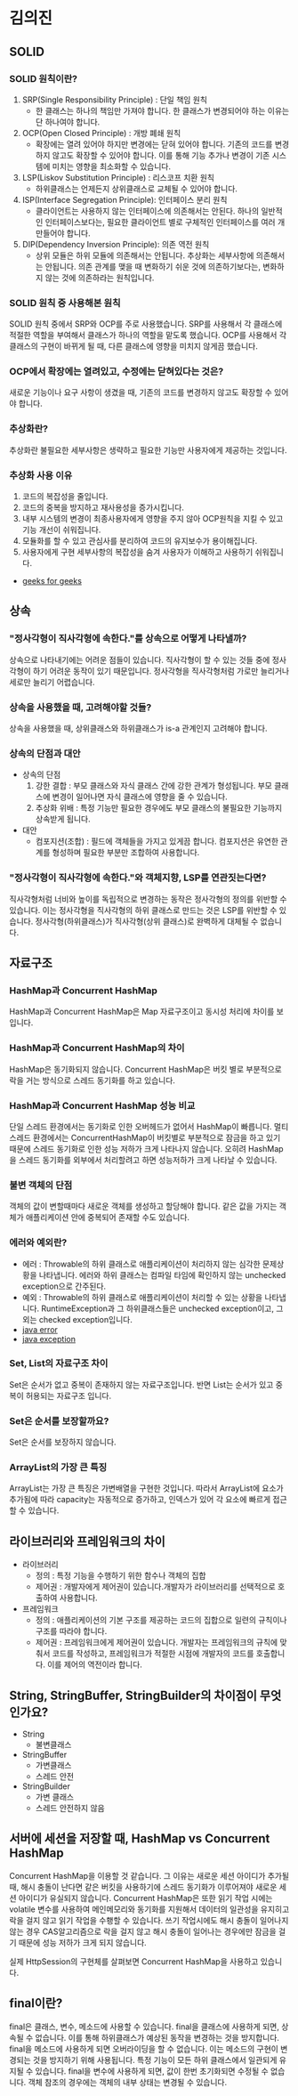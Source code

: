 # 김의진

## SOLID

### SOLID 원칙이란?

1. SRP(Single Responsibility Principle) : 단일 책임 원칙
   * 한 클래스는 하나의 책임만 가져야 합니다. 한 클래스가 변경되어야 하는 이유는 단 하나여야 합니다.
2. OCP(Open Closed Principle) : 개방 폐쇄 원칙
   * 확장에는 열려 있어야 하지만 변경에는 닫혀 있어야 합니다. 기존의 코드를 변경하지 않고도 확장할 수 있어야 합니다. 이를 통해 기능 추가나 변경이 기존 시스템에 미치는 영향을 최소화할 수 있습니다.
3. LSP(Liskov Substitution Principle) : 리스코프 치환 원칙
   * 하위클래스는 언제든지 상위클래스로 교체될 수 있어야 합니다.
4. ISP(Interface Segregation Principle): 인터페이스 분리 원칙
   * 클라이언트는 사용하지 않는 인터페이스에 의존해서는 안된다. 하나의 일반적인 인터페이스보다는, 필요한 클라이언트 별로 구체적인 인터페이스를 여러 개 만들어야 합니다.
5. DIP(Dependency Inversion Principle): 의존 역전 원칙
   * 상위 모듈은 하위 모듈에 의존해서는 안됩니다. 추상화는 세부사항에 의존해서는 안됩니다. 의존 관계를 맺을 때 변화하기 쉬운 것에 의존하기보다는, 변화하지 않는 것에 의존하라는 원칙입니다.

### SOLID 원칙 중 사용해본 원칙

SOLID 원칙 중에서 SRP와 OCP를 주로 사용했습니다. SRP를 사용해서 각 클래스에 적절한 역할을 부여해서 클래스가 하나의 역할을 맡도록 했습니다. OCP를 사용해서 각 클래스의 구현이 바뀌게 될 때, 다른 클래스에 영향을 미치지 않게끔 했습니다.

### OCP에서 확장에는 열려있고, 수정에는 닫혀있다는 것은?

새로운 기능이나 요구 사항이 생겼을 때, 기존의 코드를 변경하지 않고도 확장할 수 있어야 합니다.

### 추상화란?

추상화란 불필요한 세부사항은 생략하고 필요한 기능만 사용자에게 제공하는 것입니다.

### 추상화 사용 이유

1. 코드의 복잡성을 줄입니다.
2. 코드의 중복을 방지하고 재사용성을 증가시킵니다.
3. 내부 시스템의 변경이 최종사용자에게 영향을 주지 않아 OCP원칙을 지킬 수 있고 기능 개선이 쉬워집니다.
4. 모듈화를 할 수 있고 관심사를 분리하여 코드의 유지보수가 용이해집니다.
5. 사용자에게 구현 세부사항의 복잡성을 숨겨 사용자가 이해하고 사용하기 쉬워집니다.

* [geeks for geeks](https://www.geeksforgeeks.org/abstraction-in-java-2/)

## 상속

### "정사각형이 직사각형에 속한다."를 상속으로 어떻게 나타낼까?

상속으로 나타내기에는 어려운 점들이 있습니다. 직사각형이 할 수 있는 것들 중에 정사각형이 하기 어려운 동작이 있기 때문입니다. 정사각형을 직사각형처럼 가로만 늘리거나 세로만 늘리기 어렵습니다.

### 상속을 사용했을 때, 고려해야할 것들?

상속을 사용했을 때, 상위클래스와 하위클래스가 is-a 관계인지 고려해야 합니다.

### 상속의 단점과 대안

* 상속의 단점
  1. 강한 결합 : 부모 클래스와 자식 클래스 간에 강한 관계가 형성됩니다. 부모 클래스에 변경이 일어나면 자식 클래스에 영향을 줄 수 있습니다.
  2. 추상화 위배 : 특정 기능만 필요한 경우에도 부모 클래스의 불필요한 기능까지 상속받게 됩니다.
* 대안
  * 컴포지션(조합) : 필드에 객체들을 가지고 있게끔 합니다. 컴포지션은 유연한 관계를 형성하며 필요한 부분만 조합하여 사용합니다.

### "정사각형이 직사각형에 속한다."와 객체지향, LSP를 연관짓는다면?

직사각형처럼 너비와 높이를 독립적으로 변경하는 동작은 정사각형의 정의를 위반할 수 있습니다. 이는 정사각형을 직사각형의 하위 클래스로 만드는 것은 LSP를 위반할 수 있습니다. 정사각형(하위클래스)가 직사각형(상위 클래스)로 완벽하게 대체될 수 없습니다.

## 자료구조

### HashMap과 Concurrent HashMap

HashMap과 Concurrent HashMap은 Map 자료구조이고 동시성 처리에 차이를 보입니다.

### HashMap과 Concurrent HashMap의 차이

HashMap은 동기화되지 않습니다. Concurrent HashMap은 버킷 별로 부분적으로 락을 거는 방식으로 스레드 동기화를 하고 있습니다.

### HashMap과 Concurrent HashMap 성능 비교

단일 스레드 환경에서는 동기화로 인한 오버헤드가 없어서 HashMap이 빠릅니다. 멀티스레드 환경에서는 ConcurrentHashMap이 버킷별로 부분적으로 잠금을 하고 있기 때문에 스레드 동기화로 인한 성능 저하가 크게 나타나지 않습니다. 오히려 HashMap을 스레드 동기화를 외부에서 처리할려고 하면 성능저하가 크게 나타날 수 있습니다.

### 불변 객체의 단점

객체의 값이 변할때마다 새로운 객체를 생성하고 할당해야 합니다. 같은 값을 가지는 객체가 애플리케이션 안에 중복되어 존재할 수도 있습니다.

### 에러와 예외란?

* 에러 : Throwable의 하위 클래스로 애플리케이션이 처리하지 않는 심각한 문제상황을 나타냅니다. 에러와 하위 클래스는 컴파일 타임에 확인하지 않는 unchecked exception으로 간주된다.
* 예외 : Throwable의 하위 클래스로 애플리케이션이 처리할 수 있는 상황을 나타냅니다. RuntimeException과 그 하위클래스들은 unchecked exception이고, 그 외는 checked exception입니다.
* [java error](https://docs.oracle.com/javase/8/docs/api/java/lang/Error.html)
* [java exception](https://docs.oracle.com/javase/8/docs/api/index.html?java/lang/Exception.html)

### Set, List의 자료구조 차이

Set은 순서가 없고 중복이 존재하지 않는 자료구조입니다. 반면 List는 순서가 있고 중복이 허용되는 자료구조 입니다.

### Set은 순서를 보장할까요?

Set은 순서를 보장하지 않습니다.

### ArrayList의 가장 큰 특징

ArrayList는 가장 큰 특징은 가변배열을 구현한 것입니다. 따라서 ArrayList에 요소가 추가됨에 따라 capacity는 자동적으로 증가하고, 인덱스가 있어 각 요소에 빠르게 접근할 수 있습니다.

## 라이브러리와 프레임워크의 차이

* 라이브러리
  * 정의 : 특정 기능을 수행하기 위한 함수나 객체의 집합
  * 제어권 : 개발자에게 제어권이 있습니다.개발자가 라이브러리를 선택적으로 호출하여 사용합니다.
* 프레임워크
  * 정의 : 애플리케이션의 기본 구조를 제공하는 코드의 집합으로 일련의 규칙이나 구조를 따라야 합니다.
  * 제어권 : 프레임워크에게 제어권이 있습니다. 개발자는 프레임워크의 규칙에 맞춰서 코드를 작성하고, 프레임워크가 적절한 시점에 개발자의 코드를 호출합니다. 이를 제어의 역전이라 합니다.

## String, StringBuffer, StringBuilder의 차이점이 무엇인가요?

* String
  * 불변클래스
* StringBuffer
  * 가변클래스
  * 스레드 안전
* StringBuilder
  * 가변 클래스
  * 스레드 안전하지 않음

## 서버에 세션을 저장할 때, HashMap vs Concurrent HashMap

Concurrent HashMap을 이용할 것 같습니다. 그 이유는 새로운 세션 아이디가 추가될 때, 해시 충돌이 난다면 같은 버킷을 사용하기에 스레드 동기화가 이루어져야 새로운 세션 아이디가 유실되지 않습니다. Concurrent HashMap은 또한 읽기 작업 시에는 volatile 변수를 사용하여 메인메모리와 동기화를 지원해서 데이터의 일관성을 유지히고 락을 걸지 않고 읽기 작업을 수횅할 수 있습니다. 쓰기 작업시에도 해시 충돌이 일어나지 않는 경우 CAS알고리즘으로 락을 걸지 않고 해시 충돌이 일어나는 경우에만 잠금을 걸기 때문에 성능 저하가 크게 되지 않습니다.

실제 HttpSession의 구현체를 살펴보면 Concurrent HashMap을 사용하고 있습니다.

## final이란?

final은 클래스, 변수, 메소드에 사용할 수 있습니다. final을 클래스에 사용하게 되면, 상속될 수 없습니다. 이를 통해 하위클래스가 예상된 동작을 변경하는 것을 방지합니다. final을 메소드에 사용하게 되면 오버라이딩을 할 수 없습니다. 이는 메소드의 구현이 변경되는 것을 방지하기 위해 사용됩니다. 특정 기능이 모든 하위 클래스에서 일관되게 유지될 수 있습니다. final을 변수에 사용하게 되면, 값이 한번 초기화되면 수정될 수 없습니다. 객체 참조의 경우에는 객체의 내부 상태는 변경될 수 있습니다.
